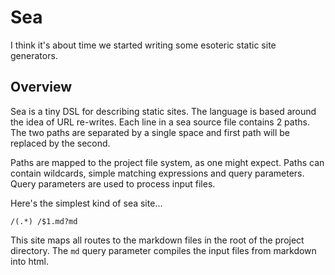 # Sea

I think it's about time we started writing some esoteric static site generators.

## Overview
Sea is a tiny DSL for describing static sites. The language is based around
the idea of URL re-writes. Each line in a sea source file contains 2 paths.
The two paths are separated by a single space and first path will be replaced
by the second.

Paths are mapped to the project file system, as one might expect.
Paths can contain wildcards, simple matching expressions and query parameters.
Query parameters are used to process input files.

Here's the simplest kind of sea site...

```
/(.*) /$1.md?md
```

This site maps all routes to the markdown files in the root
of the project directory. The `md` query parameter compiles the
input files from markdown into html.
